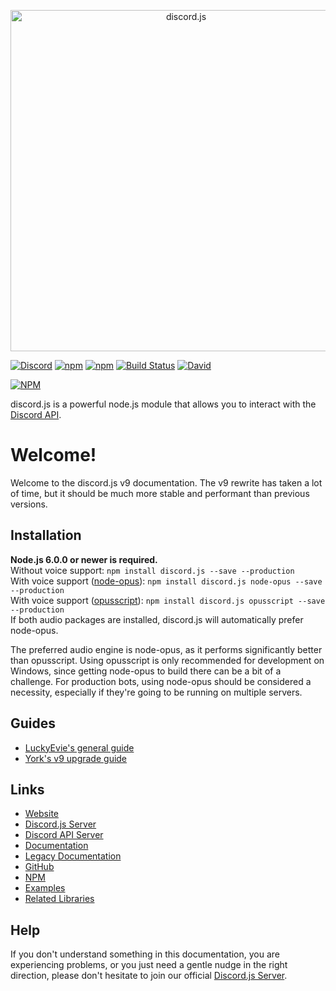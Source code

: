 <p align="center">
  <a href="https://hydrabolt.github.io/discord.js">
    <img alt="discord.js" src="http://i.imgur.com/sPOLh9y.png" width="546"><br />
  </a>
</p>

[![Discord](https://discordapp.com/api/guilds/222078108977594368/embed.png)](https://discord.gg/bRCvFy9)
[![npm](https://img.shields.io/npm/v/discord.js.svg?maxAge=2592000)](https://www.npmjs.com/package/discord.js)
[![npm](https://img.shields.io/npm/dt/discord.js.svg?maxAge=2592000)](https://www.npmjs.com/package/discord.js)
[![Build Status](https://travis-ci.org/hydrabolt/discord.js.svg)](https://travis-ci.org/hydrabolt/discord.js)
[![David](https://img.shields.io/david/hydrabolt/discord.js.svg?maxAge=2592000)](https://david-dm.org/hydrabolt/discord.js)

[![NPM](https://nodei.co/npm/discord.js.png?downloads=true&stars=true)](https://nodei.co/npm/discord.js/)

discord.js is a powerful node.js module that allows you to interact with the [Discord API](https://discordapp.com/developers/docs/intro).

# Welcome!
Welcome to the discord.js v9 documentation. The v9 rewrite has taken a lot of time, but it should be much more
stable and performant than previous versions.

## Installation
**Node.js 6.0.0 or newer is required.**  
Without voice support: `npm install discord.js --save --production`  
With voice support ([node-opus](https://www.npmjs.com/package/node-opus)): `npm install discord.js node-opus --save --production`  
With voice support ([opusscript](https://www.npmjs.com/package/opusscript)): `npm install discord.js opusscript --save --production`  
If both audio packages are installed, discord.js will automatically prefer node-opus.

The preferred audio engine is node-opus, as it performs significantly better than opusscript.
Using opusscript is only recommended for development on Windows, since getting node-opus to build there can be a bit of a challenge.
For production bots, using node-opus should be considered a necessity, especially if they're going to be running on multiple servers.

## Guides
* [LuckyEvie's general guide](https://eslachance.gitbooks.io/discord-js-bot-guide/content/)
* [York's v9 upgrade guide](https://yorkaargh.wordpress.com/2016/09/03/updating-discord-js-bots/)

## Links
* [Website](http://hydrabolt.github.io/discord.js/)
* [Discord.js Server](https://discord.gg/bRCvFy9)
* [Discord API Server](https://discord.gg/rV4BwdK)
* [Documentation](http://hydrabolt.github.io/discord.js/#!/docs/tag/master)
* [Legacy Documentation](http://discordjs.readthedocs.io/en/8.1.0/docs_client.html)
* [GitHub](https://github.com/hydrabolt/discord.js)
* [NPM](https://www.npmjs.com/package/discord.js)
* [Examples](https://github.com/hydrabolt/discord.js/tree/master/docs/custom/examples)
* [Related Libraries](https://discordapi.com/unofficial/libs.html)

## Help
If you don't understand something in this documentation, you are experiencing problems, or you just need a gentle
nudge in the right direction, please don't hesitate to join our official [Discord.js Server](https://discord.gg/bRCvFy9).
